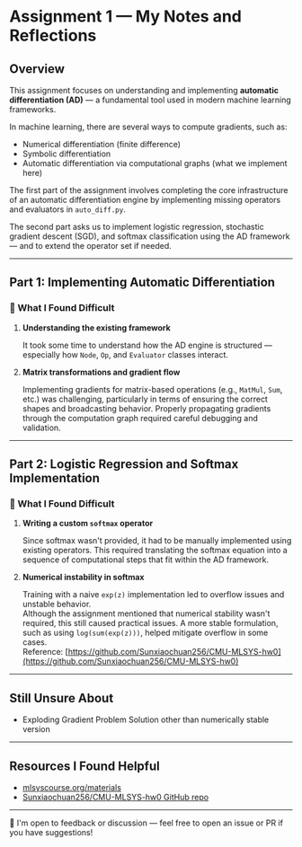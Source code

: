 # Assignment 1 — My Notes and Reflections

## Overview

This assignment focuses on understanding and implementing **automatic differentiation (AD)** — a fundamental tool used in modern machine learning frameworks.  

In machine learning, there are several ways to compute gradients, such as:
- Numerical differentiation (finite difference)
- Symbolic differentiation
- Automatic differentiation via computational graphs (what we implement here)

The first part of the assignment involves completing the core infrastructure of an automatic differentiation engine by implementing missing operators and evaluators in `auto_diff.py`.  

The second part asks us to implement logistic regression, stochastic gradient descent (SGD), and softmax classification using the AD framework — and to extend the operator set if needed.

---

## Part 1: Implementing Automatic Differentiation

### 🔧 What I Found Difficult

1. **Understanding the existing framework**

   It took some time to understand how the AD engine is structured — especially how `Node`, `Op`, and `Evaluator` classes interact.

2. **Matrix transformations and gradient flow**

   Implementing gradients for matrix-based operations (e.g., `MatMul`, `Sum`, etc.) was challenging, particularly in terms of ensuring the correct shapes and broadcasting behavior. Properly propagating gradients through the computation graph required careful debugging and validation.

---

## Part 2: Logistic Regression and Softmax Implementation

### 🔧 What I Found Difficult

1. **Writing a custom `softmax` operator**

   Since softmax wasn't provided, it had to be manually implemented using existing operators. This required translating the softmax equation into a sequence of computational steps that fit within the AD framework.

2. **Numerical instability in softmax**

   Training with a naive `exp(z)` implementation led to overflow issues and unstable behavior.  
   Although the assignment mentioned that numerical stability wasn't required, this still caused practical issues. A more stable formulation, such as using `log(sum(exp(z)))`, helped mitigate overflow in some cases.  
   Reference: [https://github.com/Sunxiaochuan256/CMU-MLSYS-hw0](https://github.com/Sunxiaochuan256/CMU-MLSYS-hw0)

---

## Still Unsure About

- Exploding Gradient Problem Solution other than numerically stable version

---

## Resources I Found Helpful

- [mlsyscourse.org/materials](https://mlsyscourse.org/materials)
- [Sunxiaochuan256/CMU-MLSYS-hw0 GitHub repo](https://github.com/Sunxiaochuan256/CMU-MLSYS-hw0)

---

💬 I'm open to feedback or discussion — feel free to open an issue or PR if you have suggestions!
